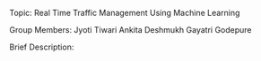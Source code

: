 Topic:
Real Time Traffic Management Using Machine Learning

Group Members:
Jyoti Tiwari
Ankita Deshmukh
Gayatri Godepure

Brief Description:
